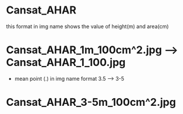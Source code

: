# Cansat_AHAR
this format in img name shows the value of height(m) and area(cm) 
# Cansat_AHAR_1m_100cm^2.jpg  --> Cansat_AHAR_1_100.jpg
- mean point (.) in img name format
3.5 --> 3-5
# Cansat_AHAR_3-5m_100cm^2.jpg  
